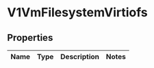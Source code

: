 # V1VmFilesystemVirtiofs

## Properties
Name | Type | Description | Notes
------------ | ------------- | ------------- | -------------
